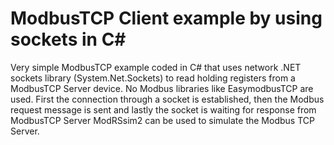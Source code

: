 # ModbusTCP Client example by using sockets in C#
 
Very simple ModbusTCP example coded in C# that uses network .NET sockets library (System.Net.Sockets) to read holding registers from a ModbusTCP Server device.
No Modbus libraries like EasymodbusTCP are used. 
First the connection through a socket is established, then the Modbus request message is sent and lastly the socket is waiting for response from ModbusTCP Server
ModRSsim2 can be used to simulate the Modbus TCP Server.
